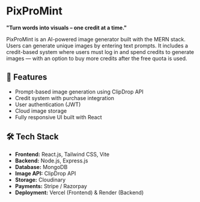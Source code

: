 # PixProMint

**"Turn words into visuals – one credit at a time."**

PixProMint is an AI-powered image generator built with the MERN stack. Users can generate unique images by entering text prompts. It includes a credit-based system where users must log in and spend credits to generate images — with an option to buy more credits after the free quota is used.

## 🚀 Features

- Prompt-based image generation using ClipDrop API
- Credit system with purchase integration
- User authentication (JWT)
- Cloud image storage
- Fully responsive UI built with React

## 🛠️ Tech Stack

- **Frontend:** React.js, Tailwind CSS, Vite
- **Backend:** Node.js, Express.js
- **Database:** MongoDB
- **Image API:** ClipDrop API
- **Storage:** Cloudinary
- **Payments:** Stripe / Razorpay
- **Deployment:** Vercel (Frontend) & Render (Backend)
